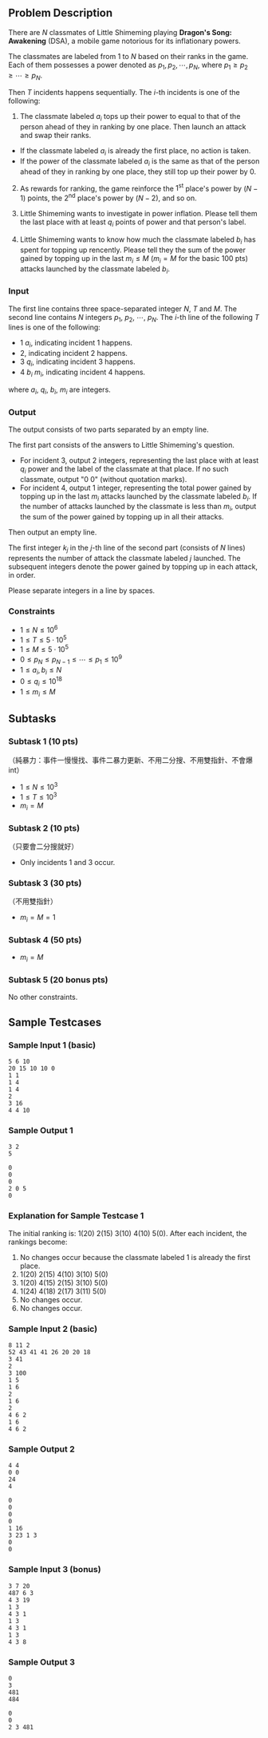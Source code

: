 ## Problem Description

There are $N$ classmates of Little Shimeming playing **Dragon's Song: Awakening** (DSA), a mobile game notorious for its inflationary powers.

The classmates are labeled from $1$ to $N$ based on their ranks in the game. Each of them possesses a power denoted as $p_1, p_2, \cdots, p_N$, where $p_1 \geq p_2 \geq \cdots \geq p_N$.

Then $T$ incidents happens sequentially. The $i$-th incidents is one of the following:

1. The classmate labeled $a_i$ tops up their power to equal to that of the person ahead of they in ranking by one place. Then launch an attack and swap their ranks. 
* If the classmate labeled $a_i$ is already the first place, no action is taken.
* If the power of the classmate labeled $a_i$ is the same as that of the person ahead of they in ranking by one place, they still top up their power by 0.

2. As rewards for ranking, the game reinforce the $1^{\text{st}}$ place's power by $(N-1)$ points, the $2^{\text{nd}}$ place's power by $(N-2)$, and so on.

3. Little Shimeming wants to investigate in power inflation. Please tell them the last place with at least $q_i$ points of power and that person's label.

4. Little Shimeming wants to know how much the classmate labeled $b_i$ has spent for topping up rencently. Please tell they the sum of the power gained by topping up in the last $m_i \leq M$ ($m_i = M$ for the basic 100 pts) attacks launched by the classmate labeled $b_i$.

### Input

The first line contains three space-separated integer $N$, $T$ and $M$.
The second line contains $N$ integers $p_1$, $p_2$, $\cdots$, $p_N$.
The $i$-th line of the following $T$ lines is one of the following:
* $1$ $a_i$, indicating incident 1 happens.
* $2$, indicating incident 2 happens.
* $3$ $q_i$, indicating incident 3 happens.
* $4$ $b_i$ $m_i$, indicating incident 4 happens.

where $a_i$, $q_i$, $b_i$, $m_i$ are integers.


### Output
The output consists of two parts separated by an empty line.

The first part consists of the answers to Little Shimeming's question.
* For incident 3, output 2 integers, representing the last place with at least $q_i$ power and the label of the classmate at that place. If no such classmate, output "$0$ $0$" (without quotation marks).
* For incident 4, output 1 integer, representing the total power gained by topping up in the last $m_i$ attacks launched by the classmate labeled $b_i$. If the number of attacks launched by the classmate is less than $m_i$, output the sum of the power gained by topping up in all their attacks.

Then output an empty line.

The first integer $k_j$ in the $j$-th line of the second part (consists of $N$ lines) represents the number of attack the classmate labeled $j$ launched. The subsequent integers denote the power gained by topping up in each attack, in order.

Please separate integers in a line by spaces.

### Constraints
* $1\leq N \leq 10^6$
* $1\leq T \leq 5\cdot 10^5$
* $1\leq M \leq 5\cdot 10^5$
* $0\leq p_N\leq p_{N-1}\leq \cdots \leq p_1 \leq 10^9$
* $1\leq a_i, b_i\leq N$
* $0\leq q_i \leq 10^{18}$
* $1\leq m_i \leq M$

## Subtasks
### Subtask 1 (10 pts)
（純暴力：事件一慢慢找、事件二暴力更新、不用二分搜、不用雙指針、不會爆 int）
* $1\leq N\leq 10^3$
* $1\leq T\leq 10^3$
* $m_i = M$

### Subtask 2 (10 pts)
（只要會二分搜就好）
* Only incidents 1 and 3 occur.

### Subtask 3 (30 pts)
（不用雙指針）
* $m_i = M = 1$

### Subtask 4 (50 pts)
* $m_i = M$

### Subtask 5 (20 bonus pts)
No other constraints.

## Sample Testcases
### Sample Input 1 (basic)
```
5 6 10
20 15 10 10 0
1 1
1 4
1 4
2
3 16
4 4 10
```
### Sample Output 1
```
3 2
5

0
0
0
2 0 5
0
```
### Explanation for Sample Testcase 1
The initial ranking is: 1(20) 2(15) 3(10) 4(10) 5(0).
After each incident, the rankings become:
1. No changes occur because the classmate labeled 1 is already the first place.
2. 1(20) 2(15) 4(10) 3(10) 5(0)
3. 1(20) 4(15) 2(15) 3(10) 5(0)
4. 1(24) 4(18) 2(17) 3(11) 5(0)
5. No changes occur.
6. No changes occur.

### Sample Input 2 (basic)
```
8 11 2
52 43 41 41 26 20 20 18
3 41
2
3 100
1 5
1 6
2
1 6
2
4 6 2
1 6
4 6 2
```
### Sample Output 2
```
4 4
0 0
24
4

0
0
0
0
1 16
3 23 1 3
0
0
```

### Sample Input 3 (bonus)
```
3 7 20
487 6 3
4 3 19
1 3
4 3 1
1 3
4 3 1
1 3
4 3 8
```
### Sample Output 3
```
0
3
481
484

0
0
2 3 481
```
